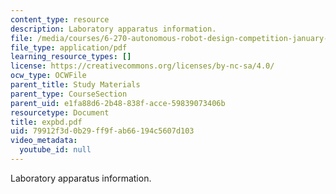 ```yaml
---
content_type: resource
description: Laboratory apparatus information.
file: /media/courses/6-270-autonomous-robot-design-competition-january-iap-2005/79912f3d0b29ff9fab66194c5607d103_expbd.pdf
file_type: application/pdf
learning_resource_types: []
license: https://creativecommons.org/licenses/by-nc-sa/4.0/
ocw_type: OCWFile
parent_title: Study Materials
parent_type: CourseSection
parent_uid: e1fa88d6-2b48-838f-acce-59839073406b
resourcetype: Document
title: expbd.pdf
uid: 79912f3d-0b29-ff9f-ab66-194c5607d103
video_metadata:
  youtube_id: null
---
```

Laboratory apparatus information.